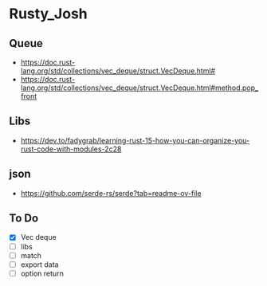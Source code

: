 # Rusty_Josh


## Queue
- https://doc.rust-lang.org/std/collections/vec_deque/struct.VecDeque.html#
- https://doc.rust-lang.org/std/collections/vec_deque/struct.VecDeque.html#method.pop_front


## Libs
- https://dev.to/fadygrab/learning-rust-15-how-you-can-organize-you-rust-code-with-modules-2c28

## json
- https://github.com/serde-rs/serde?tab=readme-ov-file

## To Do
- [x] Vec deque
- [ ] libs
- [ ] match
- [ ] export data
- [ ] option<struct> return